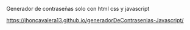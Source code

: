 Generador de contraseñas solo con html css y javascript

https://jhoncavalera13.github.io/generadorDeContrasenias-Javascript/
